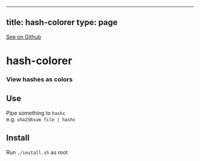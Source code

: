 
---
title: hash-colorer
type: page
---

[See on Github](https://github.com/jakeroggenbuck/hash-colorer/)

# hash-colorer
### View hashes as colors

## Use
Pipe something to `hashc`<br>
e.g. `sha256sum file | hashc`

## Install
Run `./install.sh` as root
